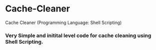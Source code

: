 # Cache-Cleaner
Cache Cleaner (Programming Language: Shell Scripting)

### Very Simple and initital level code for cache cleaning using Shell Scripting. 
